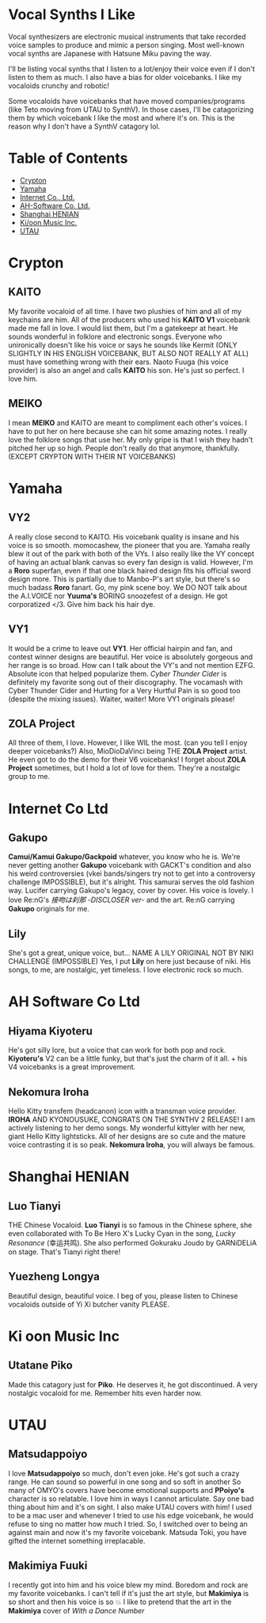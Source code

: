# Vocal Synths I Like
Vocal synthesizers are electronic musical instruments that take recorded voice samples to produce and mimic a person singing. Most well-known vocal synths are Japanese with Hatsune Miku paving the way. 

I'll be listing vocal synths that I listen to a lot/enjoy their voice even if I don't listen to them as much. I also have a bias for older voicebanks. I like my vocaloids crunchy and robotic! 

Some vocaloids have voicebanks that have moved companies/programs (like Teto moving from UTAU to SynthV). In those cases, I'll be catagorizing them by which voicebank I like the most and where it's on. This is the reason why I don't have a SynthV catagory lol.

# Table of Contents
 - [Crypton](#crypton)
 - [Yamaha](#yamaha)
 - [Internet Co., Ltd.](#internet-co-ltd)
 - [AH-Software Co. Ltd.](#ah-software-co-ltd)
 - [Shanghai HENIAN](#shanghai-henian)
 - [Ki/oon Music Inc.](#ki-oon-music-inc)
 - [UTAU](#utau)


# Crypton
## KAITO
My favorite vocaloid of all time. I have two plushies of him and all of my keychains are him. All of the producers who used his **KAITO V1** voicebank made me fall in love. I would list them, but I'm a gatekeepr at heart. He sounds wonderful in folklore and electronic songs. Everyone who unironically doesn't like his voice or says he sounds like Kermit (ONLY SLIGHTLY IN HIS ENGLISH VOICEBANK, BUT ALSO NOT REALLY AT ALL) must have something wrong with their ears. Naoto Fuuga (his voice provider) is also an angel and calls **KAITO** his son. He's just so perfect. I love him.

## MEIKO
I mean **MEIKO** and KAITO are meant to compliment each other's voices. I have to put her on here because she can hit some amazing notes. I really love the folklore songs that use her. My only gripe is that I wish they hadn't pitched her up so high. People don't really do that anymore, thankfully. (EXCEPT CRYPTON WITH THEIR NT VOICEBANKS)

# Yamaha
## VY2
A really close second to KAITO. His voicebank quality is insane and his voice is so smooth. momocashew, the pioneer that you are. Yamaha really blew it out of the park with both of the VYs. I also really like the VY concept of having an actual blank canvas so every fan design is valid. However, I'm a **Roro** superfan, even if that one black haired design fits his official sword design more. This is partially due to Manbo-P's art style, but there's so much badass **Roro** fanart. Go, my pink scene boy. We DO NOT talk about the A.I.VOICE nor **Yuuma's** BORING snoozefest of a design. He got corporatized </3. Give him back his hair dye. 

## VY1
It would be a crime to leave out **VY1**. Her official hairpin and fan, and contest winner designs are beautiful. Her voice is absolutely gorgeous and her range is so broad. How can I talk about the VY's and not mention EZFG. Absolute icon that helped popularize them. *Cyber Thunder Cider* is definitely my favorite song out of their discography. The vocamash with Cyber Thunder Cider and Hurting for a Very Hurtful Pain is so good too (despite the mixing issues). Waiter, waiter! More VY1 originals please!

## ZOLA Project
All three of them, I love. However, I like WIL the most. (can you tell I enjoy deeper voicebanks?) Also, MioDioDaVinci being THE **ZOLA Project** artist. He even got to do the demo for their V6 voicebanks! I forget about **ZOLA Project** sometimes, but I hold a lot of love for them. They're a nostalgic group to me. 

# Internet Co Ltd
## Gakupo
**Camui/Kamui Gakupo/Gackpoid** whatever, you know who he is. We're never getting another **Gakupo** voicebank with GACKT's condition and also his weird controversies (vkei bands/singers try not to get into a controversy challenge IMPOSSIBLE), but it's alright. This samurai serves the old fashion way. Lucifer carrying Gakupo's legacy, cover by cover. His voice is lovely. I love Re:nG's *接吻は刹那 -DISCLOSER ver-* and the art. Re:nG carrying **Gakupo** originals for me.

## Lily
She's got a great, unique voice, but... NAME A LILY ORIGINAL NOT BY NIKI CHALLENGE (IMPOSSIBLE) Yes, I put **Lily** on here just because of niki. His songs, to me, are nostalgic, yet timeless. I love electronic rock so much. 

# AH Software Co Ltd
## Hiyama Kiyoteru
He's got silly lore, but a voice that can work for both pop and rock. **Kiyoteru's** V2 can be a little funky, but that's just the charm of it all. + his V4 voicebanks is a great improvement. 

## Nekomura Iroha
Hello Kitty transfem (headcanon) icon with a transman voice provider. **IROHA** AND KYONOUSUKE, CONGRATS ON THE SYNTHV 2 RELEASE! I am actively listening to her demo songs. My wonderful kittyler with her new, giant Hello Kitty lightsticks. All of her designs are so cute and the mature voice contrasting it is so peak. **Nekomura Iroha**, you will always be famous. 

# Shanghai HENIAN 
## Luo Tianyi
THE Chinese Vocaloid. **Luo Tianyi** is so famous in the Chinese sphere, she even collaborated with To Be Hero X's Lucky Cyan in the song, *Lucky Resonance* (幸运共鸣). She also performed Gokuraku Joudo by GARNiDELiA on stage. That's Tianyi right there!

## Yuezheng Longya
Beautiful design, beautiful voice. I beg of you, please listen to Chinese vocaloids outside of Yi Xi butcher vanity PLEASE.

# Ki oon Music Inc
## Utatane Piko
Made this catagory just for **Piko**. He deserves it, he got discontinued. A very nostalgic vocaloid for me. Remember hits even harder now. 

# UTAU
## Matsudappoiyo
I love **Matsudappoiyo** so much, don't even joke. He's got such a crazy range. He can sound so powerful in one song and so soft in another So many of OMYO's covers have become emotional supports and **PPoiyo's** character is so relatable. I love him in ways I cannot articulate. Say one bad thing about him and it's on sight. I also make UTAU covers with him! I used to be a mac user and whenever I tried to use his edge voicebank, he would refuse to sing no matter how much I tried. So, I switched over to being an against main and now it's my favorite voicebank. Matsuda Toki, you have gifted the internet something irreplacable.

## Makimiya Fuuki
I recently got into him and his voice blew my mind. Boredom and rock are my favorite voicebanks. I can't tell if it's just the art style, but **Makimiya** is so short and then his voice is so :boom: I like to pretend that the art in the **Makimiya** cover of *With a Dance Number*

